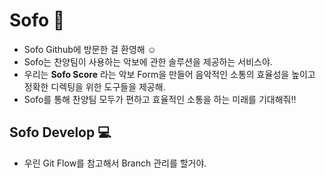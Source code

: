 # Sofo 🎹

- Sofo Github에 방문한 걸 환영해 ☺️
- Sofo는 찬양팀이 사용하는 악보에 관한 솔루션을 제공하는 서비스야.
- 우리는 **Sofo Score** 라는 악보 Form을 만들어 음악적인 소통의 효율성을 높이고 정확한 디렉팅을 위한 도구들을 제공해.
- Sofo를 통해 찬양팀 모두가 편하고 효율적인 소통을 하는 미래를 기대해줘!!

## Sofo Develop 💻
- 우린 Git Flow를 참고해서 Branch 관리를 할거야.
